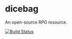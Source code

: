 # dicebag
An open-source RPG resource.

[![Build Status](https://semaphoreci.com/api/v1/micaiahparker/dicebag/branches/master/badge.svg)](https://semaphoreci.com/micaiahparker/dicebag)
